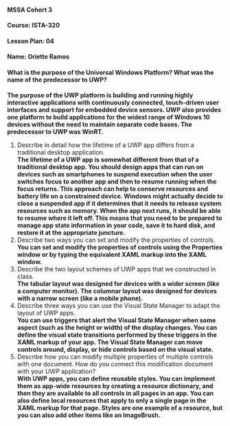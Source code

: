 #### MSSA Cohort 3
#### Course: ISTA-320
#### Lesson Plan: 04
#### Name: Oriette Ramos
####  What is the purpose of the Universal Windows Platform? What was the name of the predecessor to UWP?  
**The purpose of the UWP platform is building and running highly interactive applications with continuously connected, touch-driven user interfaces and support for embedded device sensors. UWP also provides one platform to build applications for the widest range of Windows 10 devices without the need to maintain separate code bases. The predecessor to UWP was WinRT.**
1. Describe in detail how the lifetime of a UWP app differs from a traditional desktop application.  
**The lifetime of a UWP app is somewhat different from that of a traditional desktop app. You should design apps that can run on devices such as smartphones to suspend execution when the user switches focus to another app and then to resume running when the focus returns. This approach can help to conserve resources and battery life on a constrained device. Windows might actually decide to close a suspended app if it determines that it needs to release system resources such as memory. When the app next runs, it should be able to resume where it left off. This means that you need to be prepared to manage app state information in your code, save it to hard disk, and restore it at the appropriate juncture.**
1. Describe two ways you can set and modify the properties of controls.  
**You can set and modify the properties of controls using the Properties window or by typing the equivalent XAML markup into the XAML window.**
1. Describe the two layout schemes of UWP apps that we constructed in class.  
**The tabular layout was designed for devices with a wider screen (like a computer monitor). The columnar layout was designed for devices with a narrow screen (like a mobile phone).**
1. Describe three ways you can use the Visual State Manager to adapt the layout of UWP apps.  
**You can use triggers that alert the Visual State Manager when some aspect (such as the height or width) of the display changes. You can define the visual state transitions performed by these triggers in the XAML markup of your app. The Visual State Manager can move controls around, display, or hide controls based on the visual state.**
1. Describe how you can modify multiple properties of multiple controls with one document. How do you connect this modification document with your UWP application?  
**With UWP apps, you can define reusable styles. You can implement them as app-wide resources by creating a resource dictionary, and then they are available to all controls in all pages in an app. You can also define local resources that apply to only a single page in the XAML markup for that page. Styles are one example of a resource, but you can also add other items like an ImageBrush.**